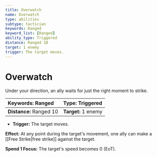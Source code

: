 ```yaml
---
title: Overwatch
name: Overwatch
type: abilities
subtype: tactician
keywords: Ranged
keyword_list: [Ranged]
ability_type: Triggered
distance: Ranged 10
target: 1 enemy
trigger: The target moves.
---
```


# Overwatch

Under your direction, an ally waits for just the right moment to strike.

| **Keywords:** Ranged    | **Type:** Triggered |
| :---------------------- | :------------------ |
| **Distance:** Ranged 10 | **Target:** 1 enemy |

- **Trigger:** The target moves.

**Effect:** At any point during the target's movement, one ally can make a [[Free Strike|free strike]] against the target.

**Spend 1 Focus:** The target's speed becomes 0 (EoT).
